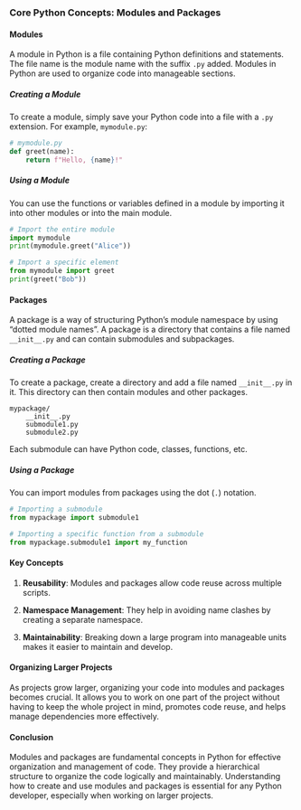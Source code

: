 ### Core Python Concepts: Modules and Packages

#### Modules

A module in Python is a file containing Python definitions and statements. The file name is the module name with the suffix `.py` added. Modules in Python are used to organize code into manageable sections.

##### Creating a Module

To create a module, simply save your Python code into a file with a `.py` extension. For example, `mymodule.py`:

```python
# mymodule.py
def greet(name):
    return f"Hello, {name}!"
```

##### Using a Module

You can use the functions or variables defined in a module by importing it into other modules or into the main module.

```python
# Import the entire module
import mymodule
print(mymodule.greet("Alice"))

# Import a specific element
from mymodule import greet
print(greet("Bob"))
```

#### Packages

A package is a way of structuring Python’s module namespace by using “dotted module names”. A package is a directory that contains a file named `__init__.py` and can contain submodules and subpackages.

##### Creating a Package

To create a package, create a directory and add a file named `__init__.py` in it. This directory can then contain modules and other packages.

```
mypackage/
    __init__.py
    submodule1.py
    submodule2.py
```

Each submodule can have Python code, classes, functions, etc.

##### Using a Package

You can import modules from packages using the dot (`.`) notation.

```python
# Importing a submodule
from mypackage import submodule1

# Importing a specific function from a submodule
from mypackage.submodule1 import my_function
```

#### Key Concepts

1. **Reusability**: Modules and packages allow code reuse across multiple scripts.

2. **Namespace Management**: They help in avoiding name clashes by creating a separate namespace.

3. **Maintainability**: Breaking down a large program into manageable units makes it easier to maintain and develop.

#### Organizing Larger Projects

As projects grow larger, organizing your code into modules and packages becomes crucial. It allows you to work on one part of the project without having to keep the whole project in mind, promotes code reuse, and helps manage dependencies more effectively.

#### Conclusion

Modules and packages are fundamental concepts in Python for effective organization and management of code. They provide a hierarchical structure to organize the code logically and maintainably. Understanding how to create and use modules and packages is essential for any Python developer, especially when working on larger projects.